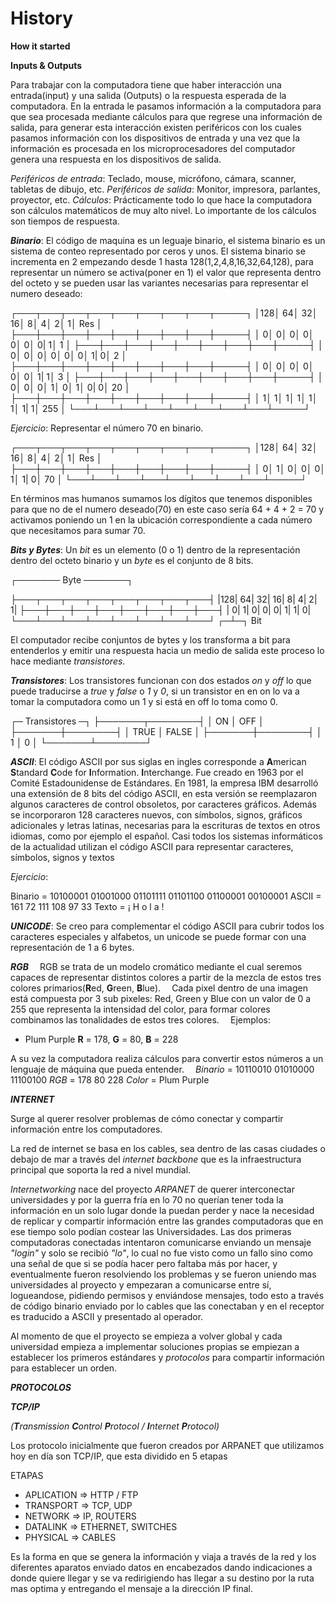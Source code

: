 # History

**How it started**

**Inputs & Outputs**

Para trabajar con la computadora tiene que haber interacción una entrada(input) y una salida (Outputs) o la respuesta esperada de la computadora. En la entrada le pasamos información a la computadora para que sea procesada mediante cálculos para que regrese una información de salida, para generar esta interacción existen periféricos con los cuales pasamos información con los dispositivos de entrada y una vez que la información es procesada en los microprocesadores del computador genera una respuesta en los dispositivos de salida.

_Periféricos de entrada_: Teclado, mouse, micrófono, cámara, scanner, tabletas de dibujo, etc.
_Periféricos de salida_: Monitor, impresora, parlantes, proyector, etc.
_Cálculos_: Prácticamente todo lo que hace la computadora son cálculos matemáticos de muy alto nivel. Lo importante de los cálculos son tiempos de respuesta.

**_Binario_**: El código de maquina es un leguaje binario, el sistema binario es un sistema de conteo representado por ceros y unos. El sistema binario se incrementa en 2 empezando desde 1 hasta 128(1,2,4,8,16,32,64,128), para representar un número se activa(poner en 1) el valor que representa dentro del octeto y se pueden usar las variantes necesarias para representar el numero deseado:

┌───┬───┬───┬───┬───┬───┬───┬───┬─────┐
│128│ 64│ 32│ 16│  8│  4│  2│  1│ Res │
├───┼───┼───┼───┼───┼───┼───┼───┼─────┤
│  0│  0│  0│  0│  0│  0│  0|  1│   1 │
├───┼───┼───┼───┼───┼───┼───┼───┼─────┤
│  0│  0│  0│  0│  0│  0│  1|  0│   2 │
├───┼───┼───┼───┼───┼───┼───┼───┼─────┤
│  0│  0│  0│  0│  0│  0│  1|  1│   3 │
├───┼───┼───┼───┼───┼───┼───┼───┼─────┤
│  0│  0│  0│  1│  0│  1│  0|  0│  20 │
├───┼───┼───┼───┼───┼───┼───┼───┼─────┤
│  1│  1│  1│  1│  1│  1│  1|  1│ 255 │
└───┴───┴───┴───┴───┴───┴───┴───┴─────┘

_Ejercicio_: Representar el número 70 en binario.

┌───┬───┬───┬───┬───┬───┬───┬───┬─────┐
│128│ 64│ 32│ 16│  8│  4│  2│  1│ Res │
├───┼───┼───┼───┼───┼───┼───┼───┼─────┤
│  0│  1│  0│  0│  0│  1│  1|  0│  70 │
└───┴───┴───┴───┴───┴───┴───┴───┴─────┘

En términos mas humanos sumamos los dígitos que tenemos disponibles para que no de el numero deseado(70) en este caso sería 64 + 4 + 2 = 70 y activamos poniendo un 1 en la ubicación correspondiente a cada número que necesitamos para sumar 70.

**_Bits y Bytes_**: Un _bit_ es un elemento (0 o 1) dentro de la representación dentro del octeto binario y un _byte_ es el conjunto de 8 bits. 

┌───────       Byte      ───────┐

├───┬───┬───┬───┬───┬───┬───┬───┤
|128| 64| 32| 16|  8|  4|  2|  1|
├───┼───┼───┼───┼───┼───┼───┼───┤
|  0|  1|  0|  0|  0|  1|  1|  0|
└───┴───┴───┴───┴───┴───┴───┴───┘
                            ┌─┴─┐
                             Bit 

El computador recibe conjuntos de bytes y los transforma a bit para entenderlos y emitir una respuesta hacia un medio de salida este proceso lo hace mediante _transistores_.

**_Transistores_**: Los transistores funcionan con dos estados _on_ y _off_ lo que puede traducirse a _true_ y _false_ o _1_ y _0_, si un transistor en en on lo va a tomar la computadora como un 1 y si está en off lo toma como 0.

┌─ Transistores ─┐
├───────┬────────┤
│   ON  │   OFF  │
├───────┼────────┤
│  TRUE │  FALSE │
├───────┼────────┤
│   1   │    0   │
└───────┴────────┘

**_ASCII_**: El código ASCII por sus siglas en ingles corresponde a **A**merican **S**tandard **C**ode for **I**nformation. **I**nterchange. Fue creado en 1963 por el Comité Estadounidense de Estándares. En 1981, la empresa IBM desarrolló una extensión de 8 bits del código ASCII, en esta versión se reemplazaron algunos caracteres de control obsoletos, por caracteres gráficos. Además se incorporaron 128 caracteres nuevos, con símbolos, signos, gráficos adicionales y letras latinas, necesarias para la escrituras de textos en otros idiomas, como por ejemplo el español. Casi todos los sistemas informáticos de la actualidad utilizan el código ASCII para representar caracteres, símbolos, signos y textos

_Ejercicio_:

Binario = 10100001 01001000 01101111 01101100 01100001 00100001
ASCII   = 161      72       111      108      97       33
Texto   = ¡        H        o        l        a        !

**_UNICODE_**: Se creo para complementar el código ASCII para cubrir todos los caracteres especiales y alfabetos, un unicode se puede formar con una representación de 1 a 6 bytes.

**_RGB_**
⠀
RGB se trata de un modelo cromático mediante el cual seremos capaces de representar distintos colores a partir de la mezcla de estos tres colores primarios(**R**ed, **G**reen, **B**lue).
⠀
Cada pixel dentro de una imagen está compuesta por 3 sub pixeles: Red, Green y Blue con un valor de 0 a 255 que representa la intensidad del color, para formar colores combinamos las tonalidades de estos tres colores.
⠀
Ejemplos:
- Plum Purple 
  **R** = 178,
  **G** = 80,
  **B** = 228 
⠀

A su vez la computadora realiza cálculos para convertir estos números a un lenguaje de máquina que pueda entender.
⠀ 
_Binario_ = 10110010 01010000 11100100
_RGB_     = 178      80       228
_Color_   = Plum Purple

**_INTERNET_**

Surge al querer resolver problemas de cómo conectar y compartir información entre los computadores.

La red de internet se basa en los cables, sea dentro de las casas ciudades o debajo de mar a través del _internet backbone_ que es la infraestructura principal que soporta la red a nivel mundial.
 
_Internetworking_ nace del proyecto _ARPANET_ de querer interconectar universidades y por la guerra fría en lo 70 no querían tener toda la información en un solo lugar donde la puedan perder y nace la necesidad de replicar y compartir información entre las grandes computadoras que en ese tiempo solo podían costear las Universidades. Las dos primeras computadoras conectadas intentaron comunicarse enviando un mensaje _"login"_ y solo se recibió _"lo"_, lo cual no fue visto como un fallo sino como una señal de que si se podía hacer pero faltaba más por hacer, y eventualmente fueron resolviendo los problemas y se fueron uniendo mas universidades al proyecto y empezaran a comunicarse entre sí, logueandose, pidiendo permisos y enviándose mensajes, todo esto a través de código binario enviado por lo cables que las conectaban y en el receptor es traducido a ASCII y presentado al operador.
 
Al momento de que el proyecto se empieza a volver global y cada universidad empieza a implementar soluciones propias se empiezan a establecer los primeros estándares y _protocolos_ para compartir información para establecer un orden.

**_PROTOCOLOS_** 
  
 **_TCP/IP_**
 
 _(**T**ransmission **C**ontrol **P**rotocol / **I**nternet **P**rotocol)_

 Los protocolo inicialmente que fueron creados por ARPANET que utilizamos hoy en día son TCP/IP, que esta dividido en 5 etapas
  
 ETAPAS

 * APLICATION => HTTP / FTP
 * TRANSPORT  => TCP, UDP
 * NETWORK    => IP, ROUTERS
 * DATALINK   => ETHERNET, SWITCHES
 * PHYSICAL   => CABLES

 Es la forma en que se genera la información y viaja a través de la red y los diferentes aparatos enviado datos en encabezados dando indicaciones a donde quiere llegar y se va redirigiendo has llegar a su destino por la ruta mas optima y entregando el mensaje a la dirección IP final.

